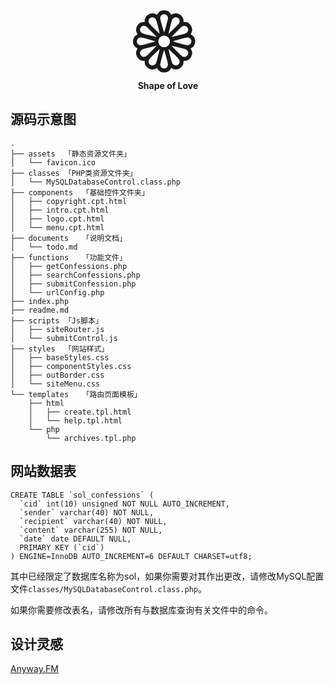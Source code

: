 <center>
    <svg width="8em" height="8em" viewBox="0 0 18 18" fill="currentColor" xmlns="http://www.w3.org/2000/svg" class="bi bi-flower1">
        <path fill-rule="evenodd" d="M6.174 1.184a2 2 0 0 1 3.652 0A2 2 0 0 1 12.99 3.01a2 2 0 0 1 1.826 3.164 2 2 0 0 1 0 3.652 2 2 0 0 1-1.826 3.164 2 2 0 0 1-3.164 1.826 2 2 0 0 1-3.652 0A2 2 0 0 1 3.01 12.99a2 2 0 0 1-1.826-3.164 2 2 0 0 1 0-3.652A2 2 0 0 1 3.01 3.01a2 2 0 0 1 3.164-1.826zM8 1a1 1 0 0 1 1 1l-.002.03a4.997 4.997 0 0 1-.064.387c-.049.241-.122.542-.213.887a60.59 60.59 0 0 1-.676 2.314L8 5.762l-.045-.144a60.59 60.59 0 0 1-.676-2.314 16.705 16.705 0 0 1-.213-.887 4.99 4.99 0 0 1-.064-.386A1 1 0 0 1 8 1zM2 9a1 1 0 1 1 .03-1.998l.091.01c.077.012.176.029.296.054.241.049.542.122.887.213a60.59 60.59 0 0 1 2.314.676L5.762 8l-.144.045c-.8.248-1.626.494-2.314.676-.345.091-.646.164-.887.213a4.99 4.99 0 0 1-.386.064L2 9zm7 5a1 1 0 0 1-2 0l.002-.03a4.996 4.996 0 0 1 .064-.386c.049-.242.122-.543.213-.888.182-.688.428-1.513.676-2.314L8 10.238l.045.144c.248.8.494 1.626.676 2.314.091.345.164.646.213.887a5.005 5.005 0 0 1 .064.386L9 14zm-5.696-2.134a1 1 0 0 1-1-1.732l.027-.014c.02-.01.048-.021.084-.036a5.09 5.09 0 0 1 .283-.102c.233-.078.53-.165.874-.258a60.598 60.598 0 0 1 2.343-.572l.147-.033-.103.11a58.239 58.239 0 0 1-1.666 1.743c-.253.252-.477.465-.66.629a5.001 5.001 0 0 1-.304.248l-.025.017zM4.5 14.062a1 1 0 0 0 1.366-.366l.014-.027c.01-.02.021-.048.036-.084a5.09 5.09 0 0 0 .102-.283c.078-.233.165-.53.258-.874a60.6 60.6 0 0 0 .572-2.343l.033-.147-.11.102a60.848 60.848 0 0 0-1.743 1.667 17.07 17.07 0 0 0-.629.66 5.06 5.06 0 0 0-.248.304l-.017.025a1 1 0 0 0 .366 1.366zm9.196-8.196a1 1 0 0 0-1-1.732l-.025.017a4.951 4.951 0 0 0-.303.248 16.69 16.69 0 0 0-.661.629A60.72 60.72 0 0 0 10.04 6.77l-.102.111.147-.033a60.6 60.6 0 0 0 2.342-.572c.345-.093.642-.18.875-.258a4.993 4.993 0 0 0 .367-.138.53.53 0 0 0 .027-.014zM11.5 1.938a1 1 0 0 1 .366 1.366l-.017.025a5.001 5.001 0 0 1-.248.303 17.01 17.01 0 0 1-.629.661A60.614 60.614 0 0 1 9.23 5.96l-.111.102.033-.147a60.62 60.62 0 0 1 .572-2.342c.093-.345.18-.642.258-.875a5.066 5.066 0 0 1 .138-.367l.014-.027a1 1 0 0 1 1.366-.366zM14 9a1 1 0 0 0 0-2l-.03.002a4.996 4.996 0 0 0-.386.064c-.242.049-.543.122-.888.213-.688.182-1.513.428-2.314.676L10.238 8l.144.045c.8.248 1.626.494 2.314.676.345.091.646.164.887.213a4.996 4.996 0 0 0 .386.064L14 9zM1.938 4.5a1 1 0 0 0 .393 1.38l.084.035c.072.03.166.064.283.103.233.078.53.165.874.258a60.88 60.88 0 0 0 2.343.572l.147.033-.103-.111a60.584 60.584 0 0 0-1.666-1.742 16.705 16.705 0 0 0-.66-.629 4.996 4.996 0 0 0-.304-.248l-.025-.017a1 1 0 0 0-1.366.366zm2.196-1.196A1 1 0 1 1 5.88 2.33c.01.02.021.048.036.084.029.072.063.166.102.283.078.233.165.53.258.875.186.687.387 1.524.572 2.342l.033.147-.11-.102a60.597 60.597 0 0 1-1.743-1.667 16.713 16.713 0 0 1-.629-.66 4.996 4.996 0 0 1-.248-.304l-.017-.025zm9.928 8.196a1 1 0 0 1-1.366.366l-.025-.017a4.946 4.946 0 0 1-.303-.248 16.71 16.71 0 0 1-.661-.629A60.73 60.73 0 0 1 10.04 9.23l-.102-.111.147.033c.818.185 1.655.386 2.342.572.345.093.642.18.875.258a5 5 0 0 1 .367.138 1 1 0 0 1 .394 1.38zm-3.928 2.196a1 1 0 0 0 1.732-1l-.017-.025a5.065 5.065 0 0 0-.248-.303 16.705 16.705 0 0 0-.629-.661A60.462 60.462 0 0 0 9.23 10.04l-.111-.102.033.147a60.6 60.6 0 0 0 .572 2.342c.093.345.18.642.258.875a4.985 4.985 0 0 0 .138.367.575.575 0 0 0 .014.027zM8 9.5a1.5 1.5 0 1 0 0-3 1.5 1.5 0 0 0 0 3z"></path>
    </svg>
</center>

<center><b>Shape of Love</b></center>



## 源码示意图

```
.
├── assets	「静态资源文件夹」
│   └── favicon.ico
├── classes	「PHP类资源文件夹」
│   └── MySQLDatabaseControl.class.php
├── components	「基础控件文件夹」
│   ├── copyright.cpt.html
│   ├── intro.cpt.html
│   ├── logo.cpt.html
│   └── menu.cpt.html
├── documents	「说明文档」
│   └── todo.md
├── functions	「功能文件」
│   ├── getConfessions.php
│   ├── searchConfessions.php
│   ├── submitConfession.php
│   └── urlConfig.php
├── index.php
├── readme.md
├── scripts	「Js脚本」
│   ├── siteRouter.js
│   └── submitControl.js
├── styles	「网站样式」
│   ├── baseStyles.css
│   ├── componentStyles.css
│   ├── outBorder.css
│   └── siteMenu.css
└── templates	「路由页面模板」
    ├── html
    │   ├── create.tpl.html
    │   └── help.tpl.html
    └── php
        └── archives.tpl.php
```



## 网站数据表

```
CREATE TABLE `sol_confessions` (
  `cid` int(10) unsigned NOT NULL AUTO_INCREMENT,
  `sender` varchar(40) NOT NULL,
  `recipient` varchar(40) NOT NULL,
  `content` varchar(255) NOT NULL,
  `date` date DEFAULT NULL,
  PRIMARY KEY (`cid`)
) ENGINE=InnoDB AUTO_INCREMENT=6 DEFAULT CHARSET=utf8;
```

其中已经限定了数据库名称为sol，如果你需要对其作出更改，请修改MySQL配置文件```classes/MySQLDatabaseControl.class.php```。

如果你需要修改表名，请修改所有与数据库查询有关文件中的命令。



## 设计灵感

[Anyway.FM](https://anyway.fm)

